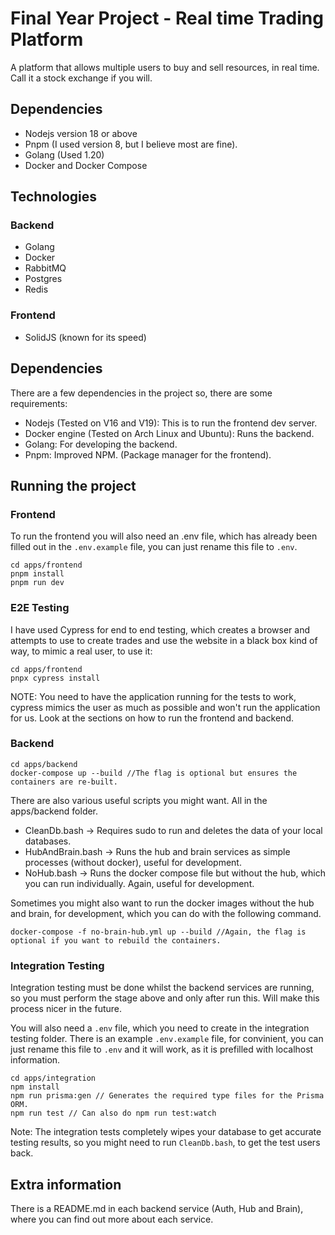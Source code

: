 # Final Year Project - Real time Trading Platform

A platform that allows multiple users to buy and sell resources, in real time. Call it a stock exchange if you will.

## Dependencies
- Nodejs version 18 or above
- Pnpm (I used version 8, but I believe most are fine).
- Golang (Used 1.20)
- Docker and Docker Compose

## Technologies

### Backend
- Golang
- Docker
- RabbitMQ
- Postgres
- Redis

### Frontend
- SolidJS (known for its speed)

## Dependencies
There are a few dependencies in the project so, there are some requirements:
- Nodejs (Tested on V16 and V19): This is to run the frontend dev server.
- Docker engine (Tested on Arch Linux and Ubuntu): Runs the backend.
- Golang: For developing the backend.
- Pnpm: Improved NPM. (Package manager for the frontend).

## Running the project
### Frontend
To run the frontend you will also need an .env file, which has already been filled out in the `.env.example` file, you can just rename this file to `.env`.

```
cd apps/frontend
pnpm install
pnpm run dev
```

### E2E Testing
I have used Cypress for end to end testing, which creates a browser and attempts to use to create trades and use the website in a black box kind of way, to mimic a real user, to use it:

```
cd apps/frontend
pnpx cypress install
```

NOTE: You need to have the application running for the tests to work, cypress mimics the user as much as possible and won't run the application for us. Look at the sections on how to run the frontend and backend.

### Backend
```
cd apps/backend
docker-compose up --build //The flag is optional but ensures the containers are re-built.
```

There are also various useful scripts you might want. All in the apps/backend folder.
- CleanDb.bash -> Requires sudo to run and deletes the data of your local databases. 
- HubAndBrain.bash -> Runs the hub and brain services as simple processes (without docker), useful for development.
- NoHub.bash -> Runs the docker compose file but without the hub, which you can run individually. Again, useful for development.

Sometimes you might also want to run the docker images without the hub and brain, for development, which you can do with the following command.
```
docker-compose -f no-brain-hub.yml up --build //Again, the flag is optional if you want to rebuild the containers.
```

### Integration Testing
Integration testing must be done whilst the backend services are running, so you must perform the stage above and only after run this. Will make this process nicer in the future.

You will also need a `.env` file, which you need to create in the integration testing folder. There is an example `.env.example` file, for convinient, you can just rename this file to `.env` and it will work, as it is prefilled with localhost information.
```
cd apps/integration
npm install
npm run prisma:gen // Generates the required type files for the Prisma ORM.
npm run test // Can also do npm run test:watch
```

Note: The integration tests completely wipes your database to get accurate testing results, so you might need to run `CleanDb.bash`, to get the test users back.

## Extra information

There is a README.md in each backend service (Auth, Hub and Brain), where you can find out more about each service.
